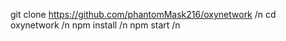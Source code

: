 git clone https://github.com/phantomMask216/oxynetwork /n
cd oxynetwork /n
npm install /n
npm start /n

